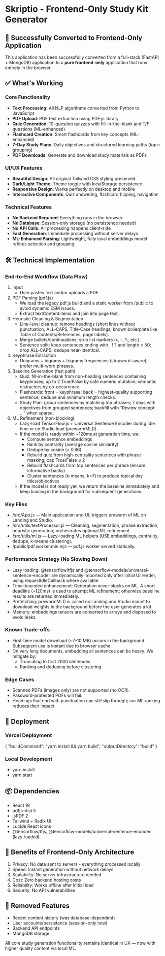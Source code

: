 # Skriptio - Frontend-Only Study Kit Generator

## 🎉 Successfully Converted to Frontend-Only Application

This application has been successfully converted from a full-stack (FastAPI + MongoDB) application to a **pure frontend-only** application that runs entirely in the browser.

## ✅ What's Working

### Core Functionality
- **Text Processing**: All NLP algorithms converted from Python to JavaScript
- **PDF Upload**: PDF text extraction using PDF.js library
- **Quiz Generation**: 10-question quizzes with fill-in-the-blank and T/F questions (ML-enhanced)
- **Flashcard Creation**: Smart flashcards from key concepts (ML-enhanced)
- **7-Day Study Plans**: Daily objectives and structured learning paths (topic grouping)
- **PDF Downloads**: Generate and download study materials as PDFs

### UI/UX Features
- **Beautiful Design**: All original Tailwind CSS styling preserved
- **Dark/Light Theme**: Theme toggle with localStorage persistence
- **Responsive Design**: Works perfectly on desktop and mobile
- **Interactive Components**: Quiz answering, flashcard flipping, navigation

### Technical Features
- **No Backend Required**: Everything runs in the browser
- **No Database**: Session-only storage (no persistence needed)
- **No API Calls**: All processing happens client-side
- **Fast Generation**: Immediate processing without server delays
- **ML-Enhanced Parsing**: Lightweight, fully local embeddings model refines selection and grouping

## 🛠️ Technical Implementation

### End-to-End Workflow (Data Flow)
1. Input
   - User pastes text and/or uploads a PDF.
2. PDF Parsing (pdf.js)
   - We load the legacy pdf.js build and a static worker from /public to avoid dynamic ESM issues.
   - Extract textContent.items and join into page text.
3. Heuristic Cleaning & Segmentation
   - Line-level cleanup: remove headings (short lines without punctuation, ALL‑CAPS, Title‑Case headings, known boilerplate like Table of Contents/References, page labels).
   - Merge bullets/continuations; strip list markers (•, -, 1., etc.).
   - Sentence split: keep sentences ending with . ! ? and length ≥ 50; drop ALL‑CAPS; dedupe near-identical.
4. Keyphrase Extraction
   - Unigrams + bigrams + trigrams frequencies (stopword-aware); prefer multi-word phrases.
5. Baseline Generation (fast path)
   - Quiz: fill-in-the-blank from non-heading sentences containing keyphrases; up to 2 True/False by safe numeric mutation; semantic distractors by co-occurrence.
   - Flashcards: front = keyphrase; back = highest-quality supporting sentence; dedupe and minimum length checks.
   - Study Plan: group sentences by matching top phrases; 7 days with objectives from grouped sentences; backfill with “Review concept: …” when sparse.
6. ML Refinement (non-blocking)
   - Lazy-load TensorFlow.js + Universal Sentence Encoder during idle time or on Studio load (prewarmML()).
   - If the model is ready within ~120ms at generation time, we:
     - Compute sentence embeddings
     - Rank by centrality (average cosine similarity)
     - Dedupe by cosine (> 0.86)
     - Rebuild quiz from high-centrality sentences with phrase masking; cap True/False ≤ 2
     - Rebuild flashcards from top sentences per phrase (ensure informative backs)
     - Cluster sentences (k-means, k=7) to produce topical day titles/objectives
   - If the model is not ready yet, we return the baseline immediately and keep loading in the background for subsequent generations.

### Key Files
- /src/App.js — Main application and UI; triggers prewarm of ML on Landing and Studio.
- /src/utils/textProcessor.js — Cleaning, segmentation, phrase extraction, heuristic generation; orchestrates optional ML refinement.
- /src/utils/ml.js — Lazy-loading ML helpers (USE embeddings, centrality, dedupe, k-means clustering).
- /public/pdf.worker.min.mjs — pdf.js worker served statically.

### Performance Strategy (No Slowing Down)
- Lazy loading: @tensorflow/tfjs and @tensorflow-models/universal-sentence-encoder are dynamically imported only after initial UI render, using requestIdleCallback where available.
- Time-bounded enhancement: Generation never blocks on ML. A short deadline (~120ms) is used to attempt ML refinement; otherwise baseline results are returned immediately.
- Prefetching: prewarmML() is called on Landing and Studio mount to download weights in the background before the user generates a kit.
- Memory: embeddings tensors are converted to arrays and disposed to avoid leaks.

### Known Trade-offs
- First-time model download (~7–10 MB) occurs in the background. Subsequent use is instant due to browser cache.
- On very long documents, embedding all sentences can be heavy. We mitigate by:
  - Truncating to first 2000 sentences
  - Ranking and deduping before clustering

### Edge Cases
- Scanned PDFs (images only) are not supported (no OCR).
- Password-protected PDFs will fail.
- Headings that end with punctuation can still slip through; our ML ranking reduces their impact.

## 🚀 Deployment

### Vercel Deployment
{
  "buildCommand": "yarn install &amp;&amp; yarn build",
  "outputDirectory": "build"
}

### Local Development
- yarn install
- yarn start

## 📦 Dependencies
- React 19
- pdfjs-dist 5
- jsPDF 2
- Tailwind + Radix UI
- Lucide React icons
- @tensorflow/tfjs, @tensorflow-models/universal-sentence-encoder (lazy-loaded)

## 🎯 Benefits of Frontend-Only Architecture
1. Privacy: No data sent to servers - everything processed locally
2. Speed: Instant generation without network delays
3. Scalability: No server infrastructure needed
4. Cost: Zero backend hosting costs
5. Reliability: Works offline after initial load
6. Security: No API vulnerabilities

## 🔄 Removed Features
- Recent content history (was database-dependent)
- User accounts/persistence (session-only now)
- Backend API endpoints
- MongoDB storage

All core study generation functionality remains identical in UX — now with higher quality content via local ML.
